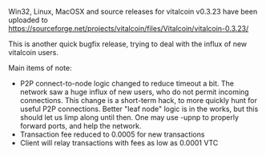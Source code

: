 Win32, Linux, MacOSX and source releases for vitalcoin v0.3.23 have been uploaded to
https://sourceforge.net/projects/vitalcoin/files/Vitalcoin/vitalcoin-0.3.23/

This is another quick bugfix release, trying to deal with the influx of new vitalcoin users.

Main items of note:

* P2P connect-to-node logic changed to reduce timeout a bit.  The network saw a huge influx of new users, who do not permit incoming connections.  This change is a short-term hack, to more quickly hunt for useful P2P connections.  Better "leaf node" logic is in the works, but this should let us limp along until then.  One may use -upnp to properly forward ports, and help the network.
* Transaction fee reduced to 0.0005 for new transactions
* Client will relay transactions with fees as low as 0.0001 VTC
